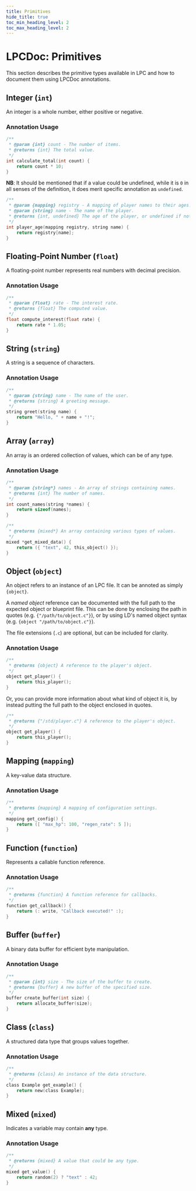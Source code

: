```yaml
---
title: Primitives
hide_title: true
toc_min_heading_level: 2
toc_max_heading_level: 2
---
```


# LPCDoc: Primitives

This section describes the primitive types available in LPC and how to document them using LPCDoc annotations.

## Integer (`int`)

An integer is a whole number, either positive or negative.

### Annotation Usage

```c
/**
 * @param {int} count - The number of items.
 * @returns {int} The total value.
 */
int calculate_total(int count) {
    return count * 10;
}
```

**NB**: It should be mentioned that if a value could be undefined, while it is `0` in all senses of the definition, it does merit specific annotation as `undefined`.

```c
/**
 * @param {mapping} registry - A mapping of player names to their ages.
 * @param {string} name - The name of the player.
 * @returns {int, undefined} The age of the player, or undefined if not found.
 */
int player_age(mapping registry, string name) {
    return registry[name];
}
```

## Floating-Point Number (`float`)

A floating-point number represents real numbers with decimal precision.

### Annotation Usage

```c
/**
 * @param {float} rate - The interest rate.
 * @returns {float} The computed value.
 */
float compute_interest(float rate) {
    return rate * 1.05;
}
```

## String (`string`)

A string is a sequence of characters.

### Annotation Usage

```c
/**
 * @param {string} name - The name of the user.
 * @returns {string} A greeting message.
 */
string greet(string name) {
    return "Hello, " + name + "!";
}
```

## Array (`array`)

An array is an ordered collection of values, which can be of any type.

### Annotation Usage

```c
/**
 * @param {string*} names - An array of strings containing names.
 * @returns {int} The number of names.
 */
int count_names(string *names) {
    return sizeof(names);
}

/**
 * @returns {mixed*} An array containing various types of values.
 */
mixed *get_mixed_data() {
    return ({ "text", 42, this_object() });
}
```

## Object (`object`)

An object refers to an instance of an LPC file. It can be annoted as simply `{object}`.

A _named object_ reference can be documented with the full path to the expected object or blueprint file. 
This can be done by enclosing the path in quotes (e.g. `{"/path/to/object.c"}`), 
or by using LD's named object syntax (e.g. `{object "/path/to/object.c"}`).

The file extensions (`.c`) are optional, but can be included for clarity.

### Annotation Usage

```c
/**
 * @returns {object} A reference to the player's object.
 */
object get_player() {
    return this_player();
}
```

Or, you can provide more information about what kind of object it is, by instead putting the full path to the object enclosed in quotes.

```c
/**
 * @returns {"/std/player.c"} A reference to the player's object.
 */
object get_player() {
    return this_player();
}
```

## Mapping (`mapping`)

A key-value data structure.

### Annotation Usage

```c
/**
 * @returns {mapping} A mapping of configuration settings.
 */
mapping get_config() {
    return ([ "max_hp": 100, "regen_rate": 5 ]);
}
```

## Function (`function`)

Represents a callable function reference.

### Annotation Usage

```c
/**
 * @returns {function} A function reference for callbacks.
 */
function get_callback() {
    return (: write, "Callback executed!" :);
}
```

## Buffer (`buffer`)

A binary data buffer for efficient byte manipulation.

### Annotation Usage

```c
/**
 * @param {int} size - The size of the buffer to create.
 * @returns {buffer} A new buffer of the specified size.
 */
buffer create_buffer(int size) {
    return allocate_buffer(size);
}
```

## Class (`class`)

A structured data type that groups values together.

### Annotation Usage

```c
/**
 * @returns {class} An instance of the data structure.
 */
class Example get_example() {
    return new(class Example);
}
```

## Mixed (`mixed`)

Indicates a variable may contain **any** type.

### Annotation Usage

```c
/**
 * @returns {mixed} A value that could be any type.
 */
mixed get_value() {
    return random(2) ? "text" : 42;
}
```
